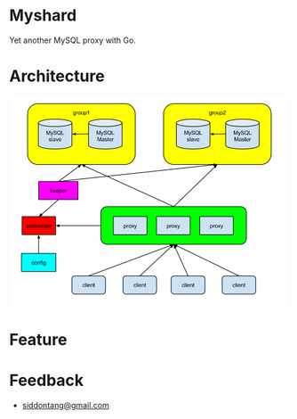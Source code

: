# Myshard

Yet another MySQL proxy with Go. 

# Architecture

![Architecture](./doc/architecture.png)

# Feature

# Feedback

+ siddontang@gmail.com